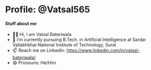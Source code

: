 # Profile: @Vatsal565
#### Stuff about me
- 👋🏻 Hi, I am Vatsal Bateriwala
- 🌱 I’m currently pursuing B.Tech. in Artificial Intelligence at Sardar Vallabhbhai National Institute of Technology, Surat
- 📫 Reach me on LinkedIn: https://www.linkedin.com/in/vatsal-bateriwala/
- 😄 Pronouns: He/Him


<!---
Vatsal565/Vatsal565 is a ✨ special ✨ repository because its `README.md` (this file) appears on your GitHub profile.
You can click the Preview link to take a look at your changes.
--->
